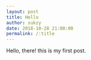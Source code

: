 ```yaml
---
layout: post
title: Hello
author: sukzy
date: 2018-10-28 21:00:00
permalink: /:title
---
```


Hello, there!
this is my first post.
